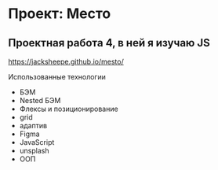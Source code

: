 # Проект: Место

## Проектная работа 4, в ней я изучаю JS

https://jacksheepe.github.io/mesto/

Использованные технологии

- БЭМ
- Nested БЭМ
- Флексы и позиционирование
- grid
- адаптив
- Figma
- JavaScript
- unsplash
- ООП

